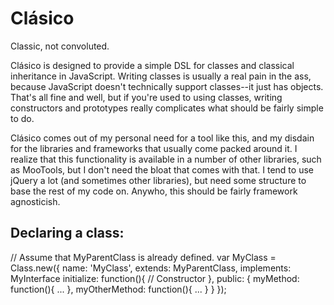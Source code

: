 Clásico
=======
Classic, not convoluted.

Clásico is designed to provide a simple DSL for classes and classical
inheritance in JavaScript.  Writing classes is usually a real pain in the
ass, because JavaScript doesn't technically support classes--it just has
objects.  That's all fine and well, but if you're used to using classes,
writing constructors and prototypes really complicates what should be
fairly simple to do.

Clásico comes out of my personal need for a tool like this, and my disdain
for the libraries and frameworks that usually come packed around it.  I
realize that this functionality is available in a number of other libraries,
such as MooTools, but I don't need the bloat that comes with that.  I
tend to use jQuery a lot (and sometimes other libraries), but need some
structure to base the rest of my code on.  Anywho, this should be fairly
framework agnosticish.

Declaring a class:
------------------

  // Assume that MyParentClass is already defined.
  var MyClass = Class.new({
    name: 'MyClass',
    extends: MyParentClass,
    implements: MyInterface
    initialize: function(){
      // Constructor
    },
    public: {
      myMethod: function(){ ... },
      myOtherMethod: function(){ ... }
    }
  });

